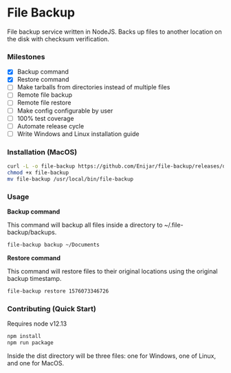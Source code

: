 # File Backup

File backup service written in NodeJS. Backs up files to another location on the disk with checksum verification.

### Milestones

- [x] Backup command
- [x] Restore command
- [ ] Make tarballs from directories instead of multiple files
- [ ] Remote file backup
- [ ] Remote file restore
- [ ] Make config configurable by user
- [ ] 100% test coverage
- [ ] Automate release cycle
- [ ] Write Windows and Linux installation guide

### Installation (MacOS)

```bash
curl -L -o file-backup https://github.com/Enijar/file-backup/releases/download/0.0.1/file-backup
chmod +x file-backup
mv file-backup /usr/local/bin/file-backup
```

### Usage

**Backup command**

This command will backup all files inside a directory to ~/.file-backup/backups.

```bash
file-backup backup ~/Documents
```

**Restore command**

This command will restore files to their original locations using the original backup timestamp.

```bash
file-backup restore 1576073346726
```

### Contributing (Quick Start)

Requires node v12.13

```bash
npm install
npm run package
```

Inside the dist directory will be three files: one for Windows, one of Linux, and one for MacOS.
